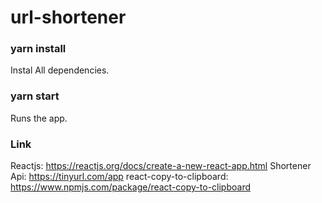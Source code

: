 # url-shortener

### yarn install
Instal All dependencies.
### yarn start
Runs the app.

### Link
Reactjs: https://reactjs.org/docs/create-a-new-react-app.html 
Shortener Api: https://tinyurl.com/app
react-copy-to-clipboard: https://www.npmjs.com/package/react-copy-to-clipboard
 
